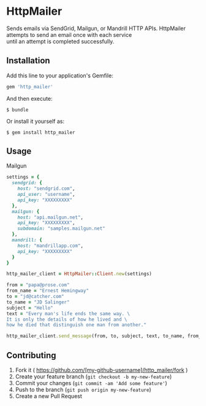 # HttpMailer

Sends emails via SendGrid, Mailgun, or Mandrill HTTP APIs.
HttpMailer attempts to send an email once with each service \
until an attempt is completed successfully.

## Installation

Add this line to your application's Gemfile:

```ruby
gem 'http_mailer'
```

And then execute:

    $ bundle

Or install it yourself as:

    $ gem install http_mailer

## Usage

Mailgun

```ruby
settings = {
  sendgrid: {
    host: "sendgrid.com",
    api_user: "username",
    api_key: "XXXXXXXXX"
  },
  mailgun: {
    host: "api.mailgun.net",
    api_key: "XXXXXXXXX",
    subdomain: "samples.mailgun.net"
  },
  mandrill: {
    host: "mandrillapp.com",
    api_key: "XXXXXXXXX"
  }
}

http_mailer_client = HttpMailer::Client.new(settings)

from = "papa@prose.com"
from_name = "Ernest Hemingway"
to = "jd@catcher.com"
to_name = "JD Salinger"
subject = "Hello"
text = "Every man's life ends the same way. \
It is only the details of how he lived and \
how he died that distinguish one man from another."

http_mailer_client.send_message(from, to, subject, text, to_name, from_name)
```

## Contributing

1. Fork it ( https://github.com/[my-github-username]/http_mailer/fork )
2. Create your feature branch (`git checkout -b my-new-feature`)
3. Commit your changes (`git commit -am 'Add some feature'`)
4. Push to the branch (`git push origin my-new-feature`)
5. Create a new Pull Request
